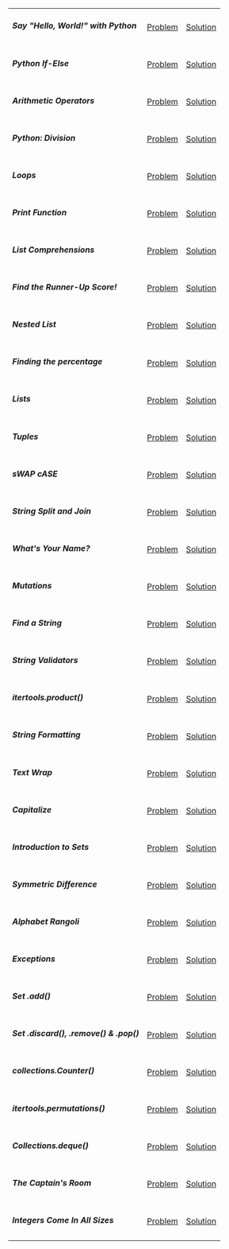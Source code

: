 <table>
	<tr>
		<td>
			<h5>Say "Hello, World!" with Python</h5>
		</td>
		<td>
			<a href="https://www.hackerrank.com/challenges/py-hello-world/problem">Problem</a>
		</td>
		<td>
			<a href="https://github.com/recep-yildirim/HackerRank/blob/master/Python/Easy/hello_world.py">Solution</a>
		</td>
	</tr>
	<tr>
		<td>
			<h5>Python If-Else</h5>
		</td>
		<td>
			<a href="https://www.hackerrank.com/challenges/py-if-else/problem">Problem</a>
		</td>
		<td>
			<a href="https://github.com/recep-yildirim/HackerRank/blob/master/Python/Easy/if_else.py">Solution</a>
		</td>
	</tr>
	<tr>
		<td>
			<h5>Arithmetic Operators</h5>
		</td>
		<td>
			<a href="https://www.hackerrank.com/challenges/python-arithmetic-operators/problem">Problem</a>
		</td>
		<td>
			<a href="https://github.com/recep-yildirim/HackerRank/blob/master/Python/Easy/arithmetic_operators.py">Solution</a>
		</td>
	</tr>
	<tr>
		<td>
			<h5>Python: Division</h5>
		</td>
		<td>
			<a href="https://www.hackerrank.com/challenges/python-division/problem">Problem</a>
		</td>
		<td>
			<a href="https://github.com/recep-yildirim/HackerRank/blob/master/Python/Easy/division.py">Solution</a>
		</td>
	</tr>
	<tr>
		<td>
			<h5>Loops</h5>
		</td>
		<td>
			<a href="https://www.hackerrank.com/challenges/python-loops/problem">Problem</a>
		</td>
		<td>
			<a href="https://github.com/recep-yildirim/HackerRank/blob/master/Python/Easy/loops.py">Solution</a>
		</td>
	</tr>
	<tr>
		<td>
			<h5>Print Function</h5>
		</td>
		<td>
			<a href="https://www.hackerrank.com/challenges/python-print/problem">Problem</a>
		</td>
		<td>
			<a href="https://github.com/recep-yildirim/HackerRank/blob/master/Python/Easy/print_function.py">Solution</a>
		</td>
	</tr>
	<tr>
		<td>
			<h5>List Comprehensions</h5>
		</td>
		<td>
			<a href="https://www.hackerrank.com/challenges/list-comprehensions/problem">Problem</a>
		</td>
		<td>
			<a href="https://github.com/recep-yildirim/HackerRank/blob/master/Python/Easy/list_comprehensions.py">Solution</a>
		</td>
	</tr>
	<tr>
		<td>
			<h5>Find the Runner-Up Score!</h5>
		</td>
		<td>
			<a href="https://www.hackerrank.com/challenges/find-second-maximum-number-in-a-list/problem">Problem</a>
		</td>
		<td>
			<a href="https://github.com/recep-yildirim/HackerRank/blob/master/Python/Easy/runner_up.py">Solution</a>
		</td>
	</tr>
	<tr>
		<td>
			<h5>Nested List</h5>
		</td>
		<td>
			<a href="https://www.hackerrank.com/challenges/nested-list/problem">Problem</a>
		</td>
		<td>
			<a href="https://github.com/recep-yildirim/HackerRank/blob/master/Python/Easy/nested_list.py">Solution</a>
		</td>
	</tr>
	<tr>
		<td>
			<h5>Finding the percentage</h5>
		</td>
		<td>
			<a href="https://www.hackerrank.com/challenges/finding-the-percentage/problem">Problem</a>
		</td>
		<td>
			<a href="https://github.com/recep-yildirim/HackerRank/blob/master/Python/Easy/percentage.py">Solution</a>
		</td>
	</tr>
	<tr>
		<td>
			<h5>Lists</h5>
		</td>
		<td>
			<a href="https://www.hackerrank.com/challenges/python-lists/problem">Problem</a>
		</td>
		<td>
			<a href="https://github.com/recep-yildirim/HackerRank/blob/master/Python/Easy/lists.py">Solution</a>
		</td>
	</tr>
	<tr>
		<td>
			<h5>Tuples</h5>
		</td>
		<td>
			<a href="https://www.hackerrank.com/challenges/python-tuples/problem">Problem</a>
		</td>
		<td>
			<a href="https://github.com/recep-yildirim/HackerRank/blob/master/Python/Easy/tuples.py">Solution</a>
		</td>
	</tr>
	<tr>
		<td>
			<h5>sWAP cASE</h5>
		</td>
		<td>
			<a href="https://www.hackerrank.com/challenges/swap-case/problem">Problem</a>
		</td>
		<td>
			<a href="https://github.com/recep-yildirim/HackerRank/blob/master/Python/Easy/swap_case.py">Solution</a>
		</td>
	</tr>
	<tr>
		<td>
			<h5>String Split and Join</h5>
		</td>
		<td>
			<a href="https://www.hackerrank.com/challenges/python-string-split-and-join/problem">Problem</a>
		</td>
		<td>
			<a href="https://github.com/recep-yildirim/HackerRank/blob/master/Python/Easy/split_and_join.py">Solution</a>
		</td>
	</tr>
	<tr>
		<td>
			<h5>What's Your Name?</h5>
		</td>
		<td>
			<a href="https://www.hackerrank.com/challenges/whats-your-name/problem">Problem</a>
		</td>
		<td>
			<a href="https://github.com/recep-yildirim/HackerRank/blob/master/Python/Easy/name.py">Solution</a>
		</td>
	</tr>
	<tr>
		<td>
			<h5>Mutations</h5>
		</td>
		<td>
			<a href="https://www.hackerrank.com/challenges/python-mutations/problem">Problem</a>
		</td>
		<td>
			<a href="https://github.com/recep-yildirim/HackerRank/blob/master/Python/Easy/mutations.py">Solution</a>
		</td>
	</tr>
	<tr>
		<td>
			<h5>Find a String</h5>
		</td>
		<td>
			<a href="https://www.hackerrank.com/challenges/find-a-string/problem">Problem</a>
		</td>
		<td>
			<a href="https://github.com/recep-yildirim/HackerRank/blob/master/Python/Easy/find_a_string.py">Solution</a>
		</td>
	</tr>
	<tr>
		<td>
			<h5>String Validators</h5>
		</td>
		<td>
			<a href="https://www.hackerrank.com/challenges/string-validators/problem">Problem</a>
		</td>
		<td>
			<a href="https://github.com/recep-yildirim/HackerRank/blob/master/Python/Easy/string_validators.py">Solution</a>
		</td>
	</tr>
	<tr>
		<td>
			<h5>itertools.product()</h5>
		</td>
		<td>
			<a href="https://www.hackerrank.com/challenges/itertools-product/problem">Problem</a>
		</td>
		<td>
			<a href="https://github.com/recep-yildirim/HackerRank/blob/master/Python/Easy/itertools_product.py">Solution</a>
		</td>
	</tr>
	<tr>
		<td>
			<h5>String Formatting</h5>
		</td>
		<td>
			<a href="https://www.hackerrank.com/challenges/python-string-formatting/problem">Problem</a>
		</td>
		<td>
			<a href="https://github.com/recep-yildirim/HackerRank/blob/master/Python/Easy/string_formatting.py">Solution</a>
		</td>
	</tr>
	<tr>
		<td>
			<h5>Text Wrap</h5>
		</td>
		<td>
			<a href="https://www.hackerrank.com/challenges/text-wrap/problem">Problem</a>
		</td>
		<td>
			<a href="https://github.com/recep-yildirim/HackerRank/blob/master/Python/Easy/wrap.py">Solution</a>
		</td>
	</tr>
	<tr>
		<td>
			<h5>Capitalize</h5>
		</td>
		<td>
			<a href="https://www.hackerrank.com/challenges/capitalize/problem">Problem</a>
		</td>
		<td>
			<a href="https://github.com/recep-yildirim/HackerRank/blob/master/Python/Easy/capitalize.py">Solution</a>
		</td>
	</tr>
	<tr>
		<td>
			<h5>Introduction to Sets</h5>
		</td>
		<td>
			<a href="https://www.hackerrank.com/challenges/py-introduction-to-sets/problem">Problem</a>
		</td>
		<td>
			<a href="https://github.com/recep-yildirim/HackerRank/blob/master/Python/Easy/sets.py">Solution</a>
		</td>
	</tr>
	<tr>
		<td>
			<h5>Symmetric Difference</h5>
		</td>
		<td>
			<a href="https://www.hackerrank.com/challenges/symmetric-difference/problem">Problem</a>
		</td>
		<td>
			<a href="https://github.com/recep-yildirim/HackerRank/blob/master/Python/Easy/symmetric_difference.py">Solution</a>
		</td>
	</tr>
	<tr>
		<td>
			<h5>Alphabet Rangoli</h5>
		</td>
		<td>
			<a href="https://www.hackerrank.com/challenges/alphabet-rangoli/problem">Problem</a>
		</td>
		<td>
			<a href="https://github.com/recep-yildirim/HackerRank/blob/master/Python/Easy/rangoli.py">Solution</a>
		</td>
	</tr>
	<tr>
		<td>
			<h5>Exceptions</h5>
		</td>
		<td>
			<a href="https://www.hackerrank.com/challenges/exceptions/problem">Problem</a>
		</td>
		<td>
			<a href="https://github.com/recep-yildirim/HackerRank/blob/master/Python/Easy/exceptions.py">Solution</a>
		</td>
	</tr>
	<tr>
		<td>
			<h5>Set .add()</h5>
		</td>
		<td>
			<a href="https://www.hackerrank.com/challenges/py-set-add/problem">Problem</a>
		</td>
		<td>
			<a href="https://github.com/recep-yildirim/HackerRank/blob/master/Python/Easy/set_add.py">Solution</a>
		</td>
	</tr>
	<tr>
		<td>
			<h5>Set .discard(), .remove() & .pop()</h5>
		</td>
		<td>
			<a href="https://www.hackerrank.com/challenges/py-set-discard-remove-pop/problem">Problem</a>
		</td>
		<td>
			<a href="https://github.com/recep-yildirim/HackerRank/blob/master/Python/Easy/set_operations.py">Solution</a>
		</td>
	</tr>
	<tr>
		<td>
			<h5>collections.Counter()</h5>
		</td>
		<td>
			<a href="https://www.hackerrank.com/challenges/collections-counter/problem">Problem</a>
		</td>
		<td>
			<a href="https://github.com/recep-yildirim/HackerRank/blob/master/Python/Easy/counter.py">Solution</a>
		</td>
	</tr>
	<tr>
		<td>
			<h5>itertools.permutations()</h5>
		</td>
		<td>
			<a href="https://www.hackerrank.com/challenges/itertools-permutations/problem">Problem</a>
		</td>
		<td>
			<a href="https://github.com/recep-yildirim/HackerRank/blob/master/Python/Easy/permutations.py">Solution</a>
		</td>
	</tr>
	<tr>
		<td>
			<h5>Collections.deque()</h5>
		</td>
		<td>
			<a href="https://www.hackerrank.com/challenges/py-collections-deque/problem">Problem</a>
		</td>
		<td>
			<a href="https://github.com/recep-yildirim/HackerRank/blob/master/Python/Easy/deque.py">Solution</a>
		</td>
	</tr>
	<tr>
		<td>
			<h5>The Captain's Room</h5>
		</td>
		<td>
			<a href="https://www.hackerrank.com/challenges/py-the-captains-room/problem">Problem</a>
		</td>
		<td>
			<a href="https://github.com/recep-yildirim/HackerRank/blob/master/Python/Easy/captains_room.py">Solution</a>
		</td>
	</tr>
		<tr>
		<td>
			<h5>Integers Come In All Sizes</h5>
		</td>
		<td>
			<a href="https://www.hackerrank.com/challenges/python-integers-come-in-all-sizes/problem">Problem</a>
		</td>
		<td>
			<a href="https://github.com/recep-yildirim/HackerRank/blob/master/Python/Easy/integers_all_sizes.py">Solution</a>
		</td>
	</tr>
</table>
